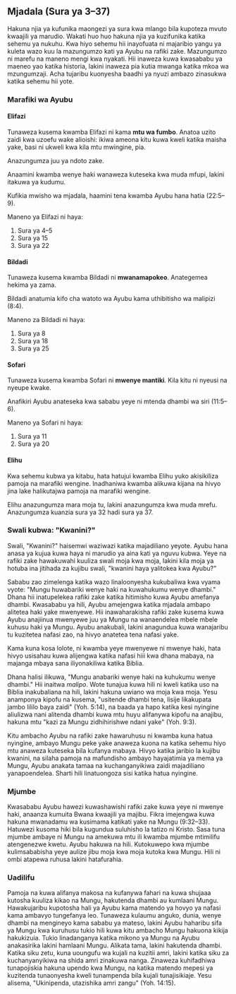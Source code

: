 ## Mjadala (Sura ya 3–37)

Hakuna njia ya kufunika maongezi ya sura kwa mlango bila kupoteza mvuto kwaajili ya marudio. Wakati huo huo hakuna njia ya kuzifunika katika sehemu ya nukuhu. Kwa hiyo sehemu hii inayofuata ni majaribio yangu ya kuleta wazo kuu la mazungumzo kati ya Ayubu na rafiki zake. Mazungumzo ni marefu na maneno mengi kwa nyakati. Hii inaweza kuwa kwasababu ya maeneo yao katika historia, lakini inaweza pia kutia mwanga katika mkoa wa mzungumzaji. Acha tujaribu kuonyesha baadhi ya nyuzi ambazo zinasukwa katika sehemu hii yote.

### Marafiki wa Ayubu

#### Elifazi

Tunaweza kusema kwamba Elifazi ni kama **mtu wa fumbo**. Anatoa uzito zaidi kwa uzoefu wake alioishi: ikiwa ameona kitu kuwa kweli katika maisha yake, basi ni ukweli kwa kila mtu mwingine, pia.

Anazungumza juu ya ndoto zake.

Anaamini kwamba wenye haki wanaweza kuteseka kwa muda mfupi, lakini itakuwa ya kudumu.

Kufikia mwisho wa mjadala, haamini tena kwamba Ayubu hana hatia (22:5&ndash;9).

Maneno ya Elifazi ni haya:

1. Sura ya 4&ndash;5
2. Sura ya 15
3. Sura ya 22

#### Bildadi

Tunaweza kusema kwamba Bildadi ni **mwanamapokeo**. Anategemea hekima ya zama.

Bildadi anatumia kifo cha watoto wa Ayubu kama uthibitisho wa malipizi (8:4).

Maneno za Bildadi ni haya:

1. Sura ya 8
2. Sura ya 18
3. Sura ya 25

#### Sofari

Tunaweza kusema kwamba Sofari ni **mwenye mantiki**. Kila kitu ni nyeusi na nyeupe kwake.

Anafikiri Ayubu anateseka kwa sababu yeye ni mtenda dhambi wa siri (11:5&ndash;6).

Maneno ya Sofari ni haya:

1. Sura ya 11
2. Sura ya 20

#### Elihu

Kwa sehemu kubwa ya kitabu, hata hatujui kwamba Elihu yuko akisikiliza pamoja na marafiki wengine. Inadhaniwa kwamba alikuwa kijana na hivyo jina lake halikutajwa pamoja na marafiki wengine.

Elihu anazungumza mara moja tu, lakini anazungumza kwa muda mrefu. Anazungumza kuanzia sura ya 32 hadi sura ya 37.

### Swali kubwa: "Kwanini?"

Swali, "Kwanini?" haisemwi waziwazi katika majadiliano yeyote. Ayubu hana anasa ya kujua kuwa haya ni marudio ya aina kati ya nguvu kubwa. Yeye na rafiki zake hawakuwahi kuuliza swali moja kwa moja, lakini kila moja ya hotuba ina jitihada za kujibu swali, "kwanini haya yalitokea kwa Ayubu?"

Sababu zao zimelenga katika wazo linaloonyesha kukubaliwa kwa vyama vyote: "Mungu huwabariki wenye haki na kuwahukumu wenye dhambi." Dhana hii inatupelekea rafiki zake katika hitimisho kuwa Ayubu amefanya dhambi. Kwasababu ya hili, Ayubu amejengwa katika mjadala ambapo alitetea haki yake mwenyewe. Hii inawaharakisha rafiki zake kusema kuwa Ayubu anajiinua mwenyewe juu ya Mungu na wanaendelea mbele mbele kuhusu haki ya Mungu. Ayubu anakubali, lakini anagundua kuwa wanajaribu tu kuzitetea nafasi zao, na hivyo anatetea tena nafasi yake.

Kama kuna kosa lolote, ni kwamba yeye mwenyewe ni mwenye haki, hata hivyo usisahau kuwa alijengwa katika nafasi hiii kwa dhana mabaya, na majanga mbaya sana iliyonakiliwa katika Biblia.

Dhana halisi ilikuwa, "Mungu anabariki wenye haki na kuhukumu wenye dhambi." Hii inaitwa _malipo_. Wote tunajua kuwa hili ni kweli katika uso na Biblia inakubaliana na hili, lakini hakuna uwiano wa moja kwa moja. Yesu anamponya kipofu na kusema, "usitende dhambi tena, lisije likakupata jambo lililo baya zaidi" (Yoh. 5:14), na baada ya hapo katika kesi nyingine aliulizwa nani alitenda dhambi kuwa mtu huyu alifanywa kipofu na anajibu, hakuna mtu "kazi za Mungu zidhihirishwe ndani yake" (Yoh. 9:3).

Kitu ambacho Ayubu na rafiki zake hawaruhusu ni kwamba kuna hatua nyingine, ambayo Mungu peke yake anaweza kuona na katika sehemu hiyo mtu anaweza kuteseka bila kufanya mabaya. Hivyo katika jaribio la kujibu kwanini, na silaha pamoja na mafundisho ambayo hayajatimia ya mema ya Mungu, Ayubu anakata tamaa na kuchanganyikiwa zaidi majadiliano yanapoendelea. Sharti hili linatuongoza sisi katika hatua nyingine.

### Mjumbe

Kwasababu Ayubu hawezi kuwashawishi rafiki zake kuwa yeye ni mwenye haki, anaanza kumuita Bwana kwaajili ya majibu. Fikra imejengwa kuwa hakuna mwanadamu wa kusimama katikati yake na Mungu (9:32–33). Hatuwezi kusoma hiki bila kugundua suluhisho la tatizo ni Kristo. Sasa tuna mjumbe ambaye ni Mungu na amekuwa mtu ili kwamba mjumbe mtimilifu atengenezwe kwetu. Ayubu hakuwa na hili. Kutokuwepo kwa mjumbe kulimsababisha yeye aulize jibu moja kwa moja kutoka kwa Mungu. Hili ni ombi atapewa ruhusa lakini hatafurahia.

### Uadilifu

Pamoja na kuwa alifanya makosa na kufanywa fahari na kuwa shujaaa kutosha kuuliza kikao na Mungu, hakutenda dhambi au kumlaani Mungu. Hawakujaribu kupotosha hali ya Ayubu kama matendo ya hovyo ya nafasi kama ambavyo tungefanya leo. Tunaweza kulaumu anguko, dunia, wenye dhambi na mengineyo kama sababu ya mateso, lakini Ayubu haharibu sifa ya Mungu kwa kuruhusu tukio hili kuwa kitu ambacho Mungu hakuona kikija hakukizuia. Tukio linadanganya katika mikono ya Mungu na Ayubu anakasirika lakini hamlaani Mungu. Alikata tama, lakini hakutenda dhambi. Katika siku zetu, kuna uoungufu wa kujali na kuzitii amri, lakini katika siku za kuchanyanyikiwa na shida amri zinakuwa nanga. Zinaweza kuhifadhiwa tunapojiskia hakuna upendo kwa Mungu, na katika matendo mepesi ya kuzitenda tunaonyesha kweli tunampenda bila kujali tunajisikiaje. Yesu alisema, "Ukinipenda, utazishika amri zangu" (Yoh. 14:15).


